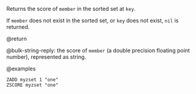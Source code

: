 Returns the score of `member` in the sorted set at `key`.

If `member` does not exist in the sorted set, or `key` does not exist, `nil` is
returned.

@return

@bulk-string-reply: the score of `member` (a double precision floating point
number), represented as string.

@examples

```cli
ZADD myzset 1 "one"
ZSCORE myzset "one"
```
